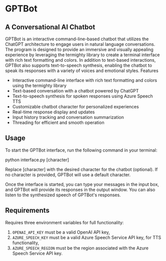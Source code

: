 # GPTBot
## A Conversational AI Chatbot

GPTBot is an interactive command-line-based chatbot that utilizes the ChatGPT architecture to engage users in natural language conversations. The program is designed to provide an immersive and visually appealing experience by leveraging the termighty library to create a terminal interface with rich text formatting and colors. In addition to text-based interactions, GPTBot also supports text-to-speech synthesis, enabling the chatbot to speak its responses with a variety of voices and emotional styles.
Features

* Interactive command-line interface with rich text formatting and colors using the termighty library
* Text-based conversation with a chatbot powered by ChatGPT
* Text-to-speech synthesis for spoken responses using Azure Speech TTS
* Customizable chatbot character for personalized experiences
* Real-time response display and updates
* Input history tracking and conversation summarization
* Threading for efficient and smooth operation

## Usage

To start the GPTBot interface, run the following command in your terminal:

python interface.py [character]

Replace [character] with the desired character for the chatbot (optional). If no character is provided, GPTBot will use a default character.

Once the interface is started, you can type your messages in the input box, and GPTBot will provide its responses in the output window. You can also listen to the synthesized speech of GPTBot's responses.

## Requirements

Requires three environment variables for full functionality:

1. `OPENAI_API_KEY` must be a valid OpenAI API key, 
2. `AZURE_SPEECH_KEY` must be a valid Azure Speech Service API key, for TTS functionality,
3. `AZURE_SPEECH_REGION` must be the region associated with the Azure Speech Service API key.
